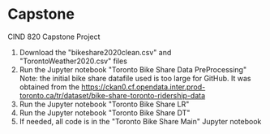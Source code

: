 # Capstone
CIND 820 Capstone Project
1. Download the "bikeshare2020clean.csv" and "TorontoWeather2020.csv" files
2. Run the Jupyter notebook "Toronto Bike Share Data PreProcessing"
  Note: the initial bike share datafile used is too large for GitHub. It was obtained from the https://ckan0.cf.opendata.inter.prod-toronto.ca/tr/dataset/bike-share-toronto-ridership-data
3. Run the Jupyter notebook "Toronto Bike Share LR"
4. Run the Jupyter notebook "Toronto Bike Share DT"
5. If needed, all code is in the "Toronto Bike Share Main" Jupyter notebook
